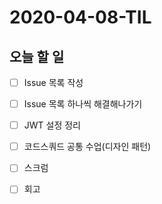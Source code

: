 # 2020-04-08-TIL

## 오늘 할 일

- [ ] Issue 목록 작성
- [ ] Issue 목록 하나씩 해결해나가기
- [ ] JWT 설정 정리
- [ ] 코드스쿼드 공통 수업(디자인 패턴)
- [ ] 스크럼
- [ ] 회고

